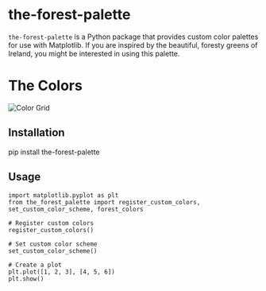 # the-forest-palette

`the-forest-palette` is a Python package that provides custom color palettes for use with Matplotlib. If you are inspired by
the beautiful, foresty greens of Ireland, you might be interested in using this palette.

# The Colors

![Color Grid](color_grid.png)

## Installation

pip install the-forest-palette

## Usage

    import matplotlib.pyplot as plt
    from the_forest_palette import register_custom_colors, set_custom_color_scheme, forest_colors

    # Register custom colors
    register_custom_colors()

    # Set custom color scheme
    set_custom_color_scheme()

    # Create a plot
    plt.plot([1, 2, 3], [4, 5, 6])
    plt.show()



